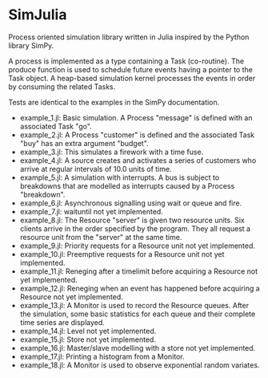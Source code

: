 SimJulia
========

Process oriented simulation library written in Julia inspired by the Python library SimPy.

A process is implemented as a type containing a Task (co-routine). The produce function is used to schedule future events having a pointer to the Task object. A heap-based simulation kernel processes the events in order by consuming the related Tasks.

Tests are identical to the examples in the SimPy documentation.
- example_1.jl: Basic simulation. A Process "message" is defined with an associated Task "go".
- example_2.jl: A Process "customer" is defined and the associated Task "buy" has an extra argument "budget".
- example_3.jl: This simulates a firework with a time fuse.
- example_4.jl: A source creates and activates a series of customers who arrive at regular intervals of 10.0 units of time.
- example_5.jl: A simulation with interrupts. A bus is subject to breakdowns that are modelled as interrupts caused by a Process "breakdown".
- example_6.jl: Asynchronous signalling using wait or queue and fire.
- example_7.jl: waituntil not yet implemented.
- example_8.jl: The Resource "server" is given two resource units. Six clients arrive in the order specified by the program. They all request a resource unit from the "server" at the same time.
- example_9.jl: Priority requests for a Resource unit not yet implemented.
- example_10.jl: Preemptive requests for a Resource unit not yet implemented.
- example_11.jl: Reneging after a timelimit before acquiring a Resource not yet implemented.
- example_12.jl: Reneging when an event has happened before acquiring a Resource not yet implemented.
- example_13.jl: A Monitor is used to record the Resource queues. After the simulation, some basic statistics for each queue and their complete time series are displayed.
- example_14.jl: Level not yet implemented.
- example_15.jl: Store not yet implemented.
- example_16.jl: Master/slave modelling with a store not yet implemented.
- example_17.jl: Printing a histogram from a Monitor.
- example_18.jl: A Monitor is used to observe exponential random variates.
